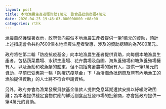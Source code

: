 ```yaml
---
layout: post
title: 本地漁農生產者獲資助1萬元　副食品批銷商獲4萬元
date: 2020-04-25 19:46:03.000000000 +08:00
categories: rthk
---
```


漁農自然護理署表示，政府會向每個本地漁農生產者提供一筆1萬元的資助，預計上述措施會令共約7600個本地漁農生產者受惠，涉及的資助總額約為7600萬元。
 
政府將在第二輪「防疫抗疫基金」向本地漁農生產者提供資助，向每個本地漁農生產者，包括蔬菜農場、水耕生產場、花卉農場及苗圃、海魚養殖場和塘魚養殖場擁有人，以及漁船和收魚艇的船東，但不包括禽畜農場的擁有人，提供一筆1萬元的資助，早前已受惠第一輪「防疫抗疫基金」下「為活海魚批銷商及聘有內地漁工的漁船提供資助」的人士將不符合申請資格。

另外，政府亦會為漁業發展貸款基金借款人提供免息延期還款安排以紓緩財政困難；為本港提供穩定食物供應的鮮活副食品批發市場的批銷商，亦會獲政府提供一筆4萬元的資助。
